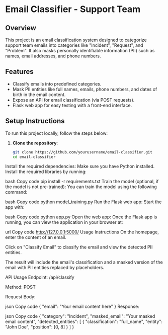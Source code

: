 # Email Classifier - Support Team

## Overview
This project is an email classification system designed to categorize support team emails into categories like "Incident", "Request", and "Problem". It also masks personally identifiable information (PII) such as names, email addresses, and phone numbers.

## Features
- Classify emails into predefined categories.
- Mask PII entities like full names, emails, phone numbers, and dates of birth in the email content.
- Expose an API for email classification (via POST requests).
- Flask web app for easy testing with a front-end interface.

## Setup Instructions

To run this project locally, follow the steps below:

1. **Clone the repository**:
   ```bash
   git clone https://github.com/yourusername/email-classifier.git
   cd email-classifier
Install the required dependencies: Make sure you have Python installed. Install the required libraries by running:

bash
Copy code
pip install -r requirements.txt
Train the model (optional, if the model is not pre-trained): You can train the model using the following command:

bash
Copy code
python model_training.py
Run the Flask web app: Start the app with:

bash
Copy code
python app.py
Open the web app: Once the Flask app is running, you can view the application in your browser at:

url
Copy code
http://127.0.0.1:5000/
Usage Instructions
On the homepage, enter the content of an email.

Click on "Classify Email" to classify the email and view the detected PII entities.

The result will include the email's classification and a masked version of the email with PII entities replaced by placeholders.

API Usage
Endpoint: /api/classify

Method: POST

Request Body:

json
Copy code
{
  "email": "Your email content here"
}
Response:

json
Copy code
{
  "category": "Incident",
  "masked_email": "Your masked email content",
  "detected_entities": [
    {
      "classification": "full_name",
      "entity": "John Doe",
      "position": [0, 8]
    }
  ]
}


